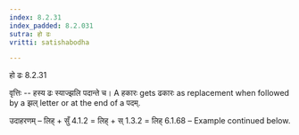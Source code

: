 ```yaml
---
index: 8.2.31
index_padded: 8.2.031
sutra: हो ढः
vritti: satishabodha

---
```

 हो ढः 8.2.31 


वृत्तिः -- हस्य ढः स्याज्झलि पदान्ते च। A हकारः gets ढकारः as replacement when followed by a झल् letter or at the end of a पदम्. 


उदाहरणम् – लिह् + सुँ 4.1.2 = लिह् + स् 1.3.2 = लिह् 6.1.68 – Example continued below. 